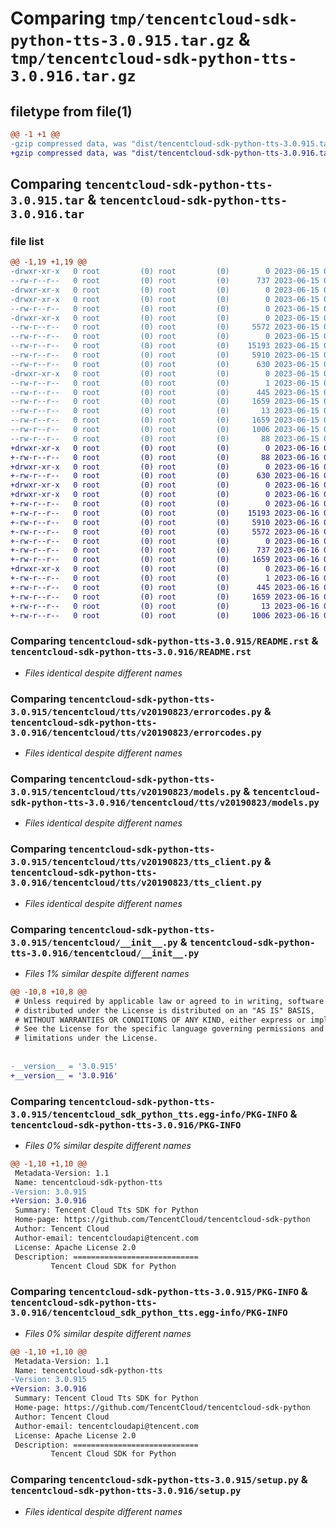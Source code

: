# Comparing `tmp/tencentcloud-sdk-python-tts-3.0.915.tar.gz` & `tmp/tencentcloud-sdk-python-tts-3.0.916.tar.gz`

## filetype from file(1)

```diff
@@ -1 +1 @@
-gzip compressed data, was "dist/tencentcloud-sdk-python-tts-3.0.915.tar", last modified: Thu Jun 15 00:37:13 2023, max compression
+gzip compressed data, was "dist/tencentcloud-sdk-python-tts-3.0.916.tar", last modified: Fri Jun 16 00:44:55 2023, max compression
```

## Comparing `tencentcloud-sdk-python-tts-3.0.915.tar` & `tencentcloud-sdk-python-tts-3.0.916.tar`

### file list

```diff
@@ -1,19 +1,19 @@
-drwxr-xr-x   0 root         (0) root         (0)        0 2023-06-15 00:37:13.000000 tencentcloud-sdk-python-tts-3.0.915/
--rw-r--r--   0 root         (0) root         (0)      737 2023-06-15 00:37:13.000000 tencentcloud-sdk-python-tts-3.0.915/README.rst
-drwxr-xr-x   0 root         (0) root         (0)        0 2023-06-15 00:37:13.000000 tencentcloud-sdk-python-tts-3.0.915/tencentcloud/
-drwxr-xr-x   0 root         (0) root         (0)        0 2023-06-15 00:37:13.000000 tencentcloud-sdk-python-tts-3.0.915/tencentcloud/tts/
--rw-r--r--   0 root         (0) root         (0)        0 2023-06-15 00:37:13.000000 tencentcloud-sdk-python-tts-3.0.915/tencentcloud/tts/__init__.py
-drwxr-xr-x   0 root         (0) root         (0)        0 2023-06-15 00:37:13.000000 tencentcloud-sdk-python-tts-3.0.915/tencentcloud/tts/v20190823/
--rw-r--r--   0 root         (0) root         (0)     5572 2023-06-15 00:37:13.000000 tencentcloud-sdk-python-tts-3.0.915/tencentcloud/tts/v20190823/errorcodes.py
--rw-r--r--   0 root         (0) root         (0)        0 2023-06-15 00:37:13.000000 tencentcloud-sdk-python-tts-3.0.915/tencentcloud/tts/v20190823/__init__.py
--rw-r--r--   0 root         (0) root         (0)    15193 2023-06-15 00:37:13.000000 tencentcloud-sdk-python-tts-3.0.915/tencentcloud/tts/v20190823/models.py
--rw-r--r--   0 root         (0) root         (0)     5910 2023-06-15 00:37:13.000000 tencentcloud-sdk-python-tts-3.0.915/tencentcloud/tts/v20190823/tts_client.py
--rw-r--r--   0 root         (0) root         (0)      630 2023-06-15 00:37:13.000000 tencentcloud-sdk-python-tts-3.0.915/tencentcloud/__init__.py
-drwxr-xr-x   0 root         (0) root         (0)        0 2023-06-15 00:37:13.000000 tencentcloud-sdk-python-tts-3.0.915/tencentcloud_sdk_python_tts.egg-info/
--rw-r--r--   0 root         (0) root         (0)        1 2023-06-15 00:37:13.000000 tencentcloud-sdk-python-tts-3.0.915/tencentcloud_sdk_python_tts.egg-info/dependency_links.txt
--rw-r--r--   0 root         (0) root         (0)      445 2023-06-15 00:37:13.000000 tencentcloud-sdk-python-tts-3.0.915/tencentcloud_sdk_python_tts.egg-info/SOURCES.txt
--rw-r--r--   0 root         (0) root         (0)     1659 2023-06-15 00:37:13.000000 tencentcloud-sdk-python-tts-3.0.915/tencentcloud_sdk_python_tts.egg-info/PKG-INFO
--rw-r--r--   0 root         (0) root         (0)       13 2023-06-15 00:37:13.000000 tencentcloud-sdk-python-tts-3.0.915/tencentcloud_sdk_python_tts.egg-info/top_level.txt
--rw-r--r--   0 root         (0) root         (0)     1659 2023-06-15 00:37:13.000000 tencentcloud-sdk-python-tts-3.0.915/PKG-INFO
--rw-r--r--   0 root         (0) root         (0)     1006 2023-06-15 00:37:13.000000 tencentcloud-sdk-python-tts-3.0.915/setup.py
--rw-r--r--   0 root         (0) root         (0)       88 2023-06-15 00:37:13.000000 tencentcloud-sdk-python-tts-3.0.915/setup.cfg
+drwxr-xr-x   0 root         (0) root         (0)        0 2023-06-16 00:44:55.000000 tencentcloud-sdk-python-tts-3.0.916/
+-rw-r--r--   0 root         (0) root         (0)       88 2023-06-16 00:44:55.000000 tencentcloud-sdk-python-tts-3.0.916/setup.cfg
+drwxr-xr-x   0 root         (0) root         (0)        0 2023-06-16 00:44:55.000000 tencentcloud-sdk-python-tts-3.0.916/tencentcloud/
+-rw-r--r--   0 root         (0) root         (0)      630 2023-06-16 00:44:55.000000 tencentcloud-sdk-python-tts-3.0.916/tencentcloud/__init__.py
+drwxr-xr-x   0 root         (0) root         (0)        0 2023-06-16 00:44:55.000000 tencentcloud-sdk-python-tts-3.0.916/tencentcloud/tts/
+drwxr-xr-x   0 root         (0) root         (0)        0 2023-06-16 00:44:55.000000 tencentcloud-sdk-python-tts-3.0.916/tencentcloud/tts/v20190823/
+-rw-r--r--   0 root         (0) root         (0)        0 2023-06-16 00:44:55.000000 tencentcloud-sdk-python-tts-3.0.916/tencentcloud/tts/v20190823/__init__.py
+-rw-r--r--   0 root         (0) root         (0)    15193 2023-06-16 00:44:55.000000 tencentcloud-sdk-python-tts-3.0.916/tencentcloud/tts/v20190823/models.py
+-rw-r--r--   0 root         (0) root         (0)     5910 2023-06-16 00:44:55.000000 tencentcloud-sdk-python-tts-3.0.916/tencentcloud/tts/v20190823/tts_client.py
+-rw-r--r--   0 root         (0) root         (0)     5572 2023-06-16 00:44:55.000000 tencentcloud-sdk-python-tts-3.0.916/tencentcloud/tts/v20190823/errorcodes.py
+-rw-r--r--   0 root         (0) root         (0)        0 2023-06-16 00:44:55.000000 tencentcloud-sdk-python-tts-3.0.916/tencentcloud/tts/__init__.py
+-rw-r--r--   0 root         (0) root         (0)      737 2023-06-16 00:44:55.000000 tencentcloud-sdk-python-tts-3.0.916/README.rst
+-rw-r--r--   0 root         (0) root         (0)     1659 2023-06-16 00:44:55.000000 tencentcloud-sdk-python-tts-3.0.916/PKG-INFO
+drwxr-xr-x   0 root         (0) root         (0)        0 2023-06-16 00:44:55.000000 tencentcloud-sdk-python-tts-3.0.916/tencentcloud_sdk_python_tts.egg-info/
+-rw-r--r--   0 root         (0) root         (0)        1 2023-06-16 00:44:55.000000 tencentcloud-sdk-python-tts-3.0.916/tencentcloud_sdk_python_tts.egg-info/dependency_links.txt
+-rw-r--r--   0 root         (0) root         (0)      445 2023-06-16 00:44:55.000000 tencentcloud-sdk-python-tts-3.0.916/tencentcloud_sdk_python_tts.egg-info/SOURCES.txt
+-rw-r--r--   0 root         (0) root         (0)     1659 2023-06-16 00:44:55.000000 tencentcloud-sdk-python-tts-3.0.916/tencentcloud_sdk_python_tts.egg-info/PKG-INFO
+-rw-r--r--   0 root         (0) root         (0)       13 2023-06-16 00:44:55.000000 tencentcloud-sdk-python-tts-3.0.916/tencentcloud_sdk_python_tts.egg-info/top_level.txt
+-rw-r--r--   0 root         (0) root         (0)     1006 2023-06-16 00:44:55.000000 tencentcloud-sdk-python-tts-3.0.916/setup.py
```

### Comparing `tencentcloud-sdk-python-tts-3.0.915/README.rst` & `tencentcloud-sdk-python-tts-3.0.916/README.rst`

 * *Files identical despite different names*

### Comparing `tencentcloud-sdk-python-tts-3.0.915/tencentcloud/tts/v20190823/errorcodes.py` & `tencentcloud-sdk-python-tts-3.0.916/tencentcloud/tts/v20190823/errorcodes.py`

 * *Files identical despite different names*

### Comparing `tencentcloud-sdk-python-tts-3.0.915/tencentcloud/tts/v20190823/models.py` & `tencentcloud-sdk-python-tts-3.0.916/tencentcloud/tts/v20190823/models.py`

 * *Files identical despite different names*

### Comparing `tencentcloud-sdk-python-tts-3.0.915/tencentcloud/tts/v20190823/tts_client.py` & `tencentcloud-sdk-python-tts-3.0.916/tencentcloud/tts/v20190823/tts_client.py`

 * *Files identical despite different names*

### Comparing `tencentcloud-sdk-python-tts-3.0.915/tencentcloud/__init__.py` & `tencentcloud-sdk-python-tts-3.0.916/tencentcloud/__init__.py`

 * *Files 1% similar despite different names*

```diff
@@ -10,8 +10,8 @@
 # Unless required by applicable law or agreed to in writing, software
 # distributed under the License is distributed on an "AS IS" BASIS,
 # WITHOUT WARRANTIES OR CONDITIONS OF ANY KIND, either express or implied.
 # See the License for the specific language governing permissions and
 # limitations under the License.
 
 
-__version__ = '3.0.915'
+__version__ = '3.0.916'
```

### Comparing `tencentcloud-sdk-python-tts-3.0.915/tencentcloud_sdk_python_tts.egg-info/PKG-INFO` & `tencentcloud-sdk-python-tts-3.0.916/PKG-INFO`

 * *Files 0% similar despite different names*

```diff
@@ -1,10 +1,10 @@
 Metadata-Version: 1.1
 Name: tencentcloud-sdk-python-tts
-Version: 3.0.915
+Version: 3.0.916
 Summary: Tencent Cloud Tts SDK for Python
 Home-page: https://github.com/TencentCloud/tencentcloud-sdk-python
 Author: Tencent Cloud
 Author-email: tencentcloudapi@tencent.com
 License: Apache License 2.0
 Description: ============================
         Tencent Cloud SDK for Python
```

### Comparing `tencentcloud-sdk-python-tts-3.0.915/PKG-INFO` & `tencentcloud-sdk-python-tts-3.0.916/tencentcloud_sdk_python_tts.egg-info/PKG-INFO`

 * *Files 0% similar despite different names*

```diff
@@ -1,10 +1,10 @@
 Metadata-Version: 1.1
 Name: tencentcloud-sdk-python-tts
-Version: 3.0.915
+Version: 3.0.916
 Summary: Tencent Cloud Tts SDK for Python
 Home-page: https://github.com/TencentCloud/tencentcloud-sdk-python
 Author: Tencent Cloud
 Author-email: tencentcloudapi@tencent.com
 License: Apache License 2.0
 Description: ============================
         Tencent Cloud SDK for Python
```

### Comparing `tencentcloud-sdk-python-tts-3.0.915/setup.py` & `tencentcloud-sdk-python-tts-3.0.916/setup.py`

 * *Files identical despite different names*

